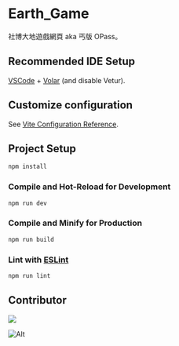 # Earth_Game

社博大地遊戲網頁 aka 丐版 OPass。

## Recommended IDE Setup

[VSCode](https://code.visualstudio.com/) + [Volar](https://marketplace.visualstudio.com/items?itemName=Vue.volar) (and disable Vetur).

## Customize configuration

See [Vite Configuration Reference](https://vitejs.dev/config/).

## Project Setup

```sh
npm install
```

### Compile and Hot-Reload for Development

```sh
npm run dev
```

### Compile and Minify for Production

```sh
npm run build
```

### Lint with [ESLint](https://eslint.org/)

```sh
npm run lint
```

## Contributor

<a href="https://github.com/TTUSSC/Earth_Game/graphs/contributors">
  <img src="https://contrib.rocks/image?repo=TTUSSC/Earth_Game" />
</a>

![Alt](https://repobeats.axiom.co/api/embed/7371fd860acbd55dcd1b042bccd2a16153458508.svg "Repobeats analytics image")
